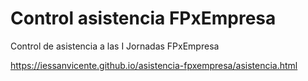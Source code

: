 # Control asistencia FPxEmpresa
Control de asistencia a las I Jornadas FPxEmpresa

https://iessanvicente.github.io/asistencia-fpxempresa/asistencia.html